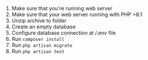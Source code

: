 1. Make sure that you're running web server
2. Make sure that your web server running with PHP >8.1
3. Unzip archive to folder
4. Create an empty database
5. Configure database connection at /.env file
6. Run `composer install`
7. Run `php artisan migrate`
8. Run `php artisan test`